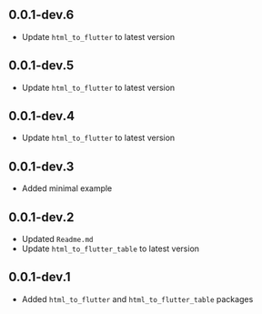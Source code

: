 ## 0.0.1-dev.6

- Update `html_to_flutter` to latest version

## 0.0.1-dev.5

- Update `html_to_flutter` to latest version

## 0.0.1-dev.4

- Update `html_to_flutter` to latest version

## 0.0.1-dev.3

- Added minimal example

## 0.0.1-dev.2

- Updated `Readme.md`
- Update `html_to_flutter_table` to latest version

## 0.0.1-dev.1

- Added `html_to_flutter` and `html_to_flutter_table` packages
